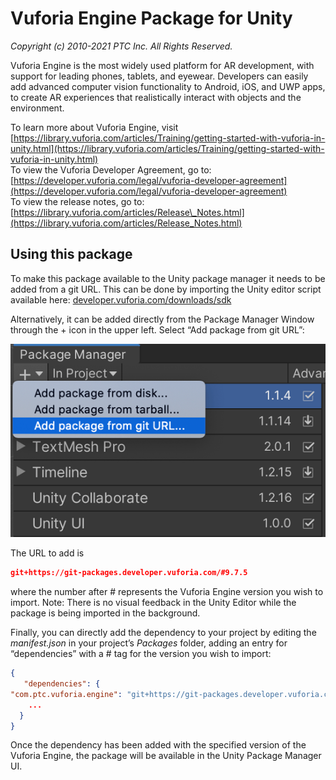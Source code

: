 # Vuforia Engine Package for Unity

*Copyright (c) 2010-2021 PTC Inc.
All Rights Reserved.*

Vuforia Engine is the most widely used platform for AR development, with support for leading phones, tablets, and eyewear. Developers can easily add advanced computer vision functionality to Android, iOS, and UWP apps, to create AR experiences that realistically interact with objects and the environment.

To learn more about Vuforia Engine, visit [https://library.vuforia.com/articles/Training/getting-started-with-vuforia-in-unity.html](https://library.vuforia.com/articles/Training/getting-started-with-vuforia-in-unity.html)  
To view the Vuforia Developer Agreement, go to: [https://developer.vuforia.com/legal/vuforia-developer-agreement](https://developer.vuforia.com/legal/vuforia-developer-agreement)  
To view the release notes, go to: [https://library.vuforia.com/articles/Release\_Notes.html](https://library.vuforia.com/articles/Release_Notes.html)


## Using this package

To make this package available to the Unity package manager it needs to be added from a git URL. This can be done by importing the Unity editor script available here: [developer.vuforia.com/downloads/sdk](https://developer.vuforia.com/downloads/sdk) 

Alternatively, it can be added directly from the Package Manager Window through the + icon in the upper left. Select “Add package from git URL”:

![image-git-url-package](readme-add-package-via-git-url-reference-image.png)

The URL to add is
```json
git+https://git-packages.developer.vuforia.com/#9.7.5
```
where the number after # represents the Vuforia Engine version you wish to import.
Note: There is no visual feedback in the Unity Editor while the package is being imported in the background.

Finally, you can directly add the dependency to your project by editing the *manifest.json* in your project’s *Packages* folder, adding an entry for “dependencies” with a # tag for the version you wish to import:
```json
{
   "dependencies": { 
"com.ptc.vuforia.engine": "git+https://git-packages.developer.vuforia.com/#9.7.5",
	...
  } 
} 
```
Once the dependency has been added with the specified version of the Vuforia Engine, the package will be available in the Unity Package Manager UI.